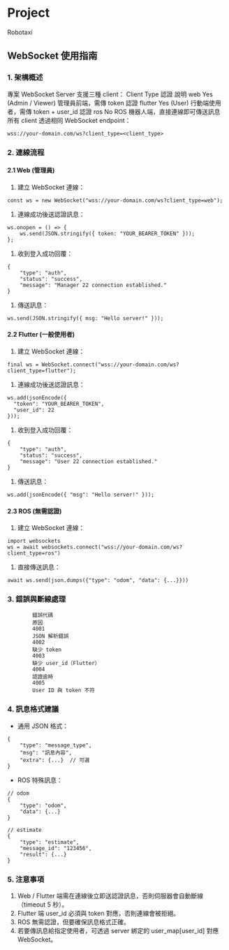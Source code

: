 # Project
Robotaxi

## WebSocket 使用指南
### 1. 架構概述
專案 WebSocket Server 支援三種 client：
			Client Type
			認證
			說明
			web
			Yes (Admin / Viewer)
			管理員前端，需傳 token 認證
			flutter
			Yes (User)
			行動端使用者，需傳 token + user_id 認證
			ros
			No
			ROS 機器人端，直接連線即可傳送訊息
所有 client 透過相同 WebSocket endpoint：
```
wss://your-domain.com/ws?client_type=<client_type>

```
### 2. 連線流程
#### 2.1 Web (管理員)
1. 建立 WebSocket 連線：
```
const ws = new WebSocket("wss://your-domain.com/ws?client_type=web");

```
1. 連線成功後送認證訊息：
```
ws.onopen = () => {
    ws.send(JSON.stringify({ token: "YOUR_BEARER_TOKEN" }));
};

```
1. 收到登入成功回覆：
```
{
    "type": "auth",
    "status": "success",
    "message": "Manager 22 connection established."
}

```
1. 傳送訊息：
```
ws.send(JSON.stringify({ msg: "Hello server!" }));

```
#### 2.2 Flutter (一般使用者)
1. 建立 WebSocket 連線：
```
final ws = WebSocket.connect("wss://your-domain.com/ws?client_type=flutter");

```
1. 連線成功後送認證訊息：
```
ws.add(jsonEncode({
  "token": "YOUR_BEARER_TOKEN",
  "user_id": 22
}));

```
1. 收到登入成功回覆：
```
{
    "type": "auth",
    "status": "success",
    "message": "User 22 connection established."
}

```
1. 傳送訊息：
```
ws.add(jsonEncode({ "msg": "Hello server!" }));

```
#### 2.3 ROS (無需認證)
1. 建立 WebSocket 連線：
```
import websockets
ws = await websockets.connect("wss://your-domain.com/ws?client_type=ros")

```
1. 直接傳送訊息：
```
await ws.send(json.dumps({"type": "odom", "data": {...}}))

```
### 3. 錯誤與斷線處理
			錯誤代碼
			原因
			4001
			JSON 解析錯誤
			4002
			缺少 token
			4003
			缺少 user_id（Flutter）
			4004
			認證逾時
			4005
			User ID 與 token 不符
### 4. 訊息格式建議
- 通用 JSON 格式：
```
{
    "type": "message_type",
    "msg": "訊息內容",
    "extra": {...}  // 可選
}

```
- ROS 特殊訊息：
```
// odom
{
    "type": "odom",
    "data": {...}
}

// estimate
{
    "type": "estimate",
    "message_id": "123456",
    "result": {...}
}

```
### 5. 注意事項
1. Web / Flutter 端需在連線後立即送認證訊息，否則伺服器會自動斷線（timeout 5 秒）。
2. Flutter 端 user_id 必須與 token 對應，否則連線會被拒絕。
3. ROS 無需認證，但要確保訊息格式正確。
4. 若要傳訊息給指定使用者，可透過 server 綁定的 user_map[user_id] 對應 WebSocket。